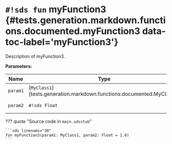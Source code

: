 # `#!sds fun` myFunction3 {#tests.generation.markdown.functions.documented.myFunction3 data-toc-label='myFunction3'}

Description of myFunction3.

**Parameters:**

| Name | Type | Description | Default |
|------|------|-------------|---------|
| `param1` | [`MyClass1`][tests.generation.markdown.functions.documented.MyClass1] | Description of param1. | - |
| `param2` | `#!sds Float` | Description of param2. | `#!sds 1.0` |

??? quote "Source code in `main.sdsstub`"

    ```sds linenums="30"
    fun myFunction3(param1: MyClass1, param2: Float = 1.0)
    ```
